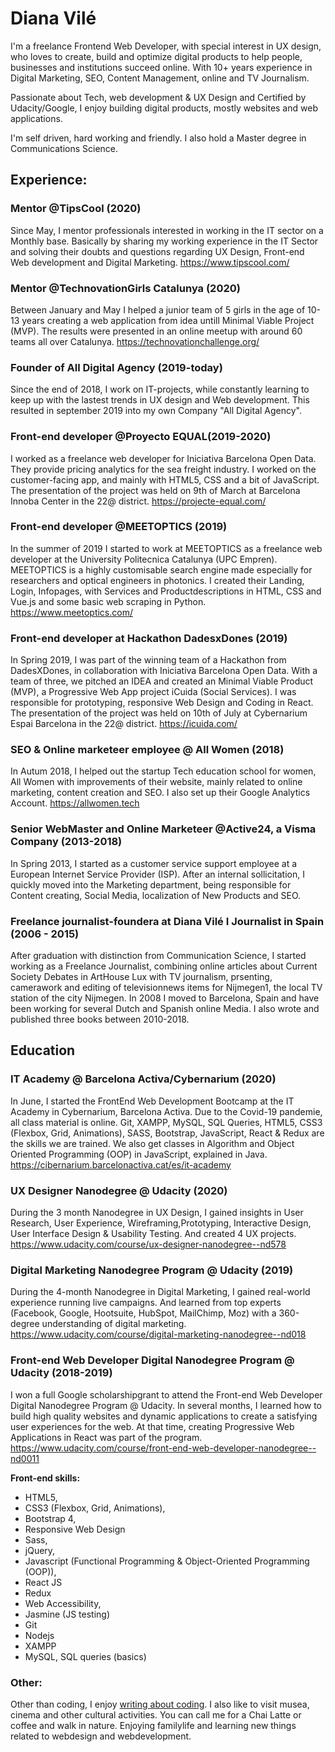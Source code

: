 # Diana Vilé 
I'm a freelance Frontend Web Developer, with special interest in UX design, who loves to create, build and optimize digital products to help people, businesses and institutions succeed online. With 10+ years experience in Digital Marketing, SEO, Content Management, online and TV Journalism.

Passionate about Tech, web development & UX Design and Certified by Udacity/Google, I enjoy building digital products, mostly websites and web applications.

I'm self driven, hard working and friendly. I also hold a Master degree in Communications Science. 

## Experience:

### Mentor @TipsCool (2020)
Since May, I mentor professionals interested in working in the IT sector on a Monthly base. Basically by sharing my working experience in the IT Sector and solving their doubts and questions regarding UX Design, Front-end Web development and Digital Marketing.
https://www.tipscool.com/

### Mentor @TechnovationGirls Catalunya (2020)
Between January and May I helped a junior team of 5 girls in the age of 10-13 years creating a web application from idea untill Minimal Viable Project (MVP).
The results were presented in an online meetup with around 60 teams all over Catalunya.
https://technovationchallenge.org/

### Founder of All Digital Agency (2019-today)
Since the end of 2018, I work on IT-projects, while constantly learning to keep up with the lastest trends in UX design and Web development. This resulted in september 2019 into my own Company "All Digital Agency".

### Front-end developer @Proyecto EQUAL(2019-2020)
I worked as a freelance web developer for Iniciativa Barcelona Open Data. 
They provide pricing analytics for the sea freight industry. I worked on the customer-facing app, and mainly with HTML5, CSS and a bit of JavaScript. 
The presentation of the project was held on 9th of March at Barcelona Innoba Center in the 22@ district.
https://projecte-equal.com/

### Front-end developer @MEETOPTICS (2019)
In the summer of 2019 I started to work at MEETOPTICS as a freelance web developer at the University Politecnica Catalunya (UPC Empren).
MEETOPTICS is a highly customisable search engine made especially for researchers and optical engineers in photonics.
I created their Landing, Login, Infopages, with Services and Productdescriptions in HTML, CSS and Vue.js and some basic web scraping in Python.
https://www.meetoptics.com/

### Front-end developer at Hackathon DadesxDones (2019)
In Spring 2019, I was part of the winning team of a Hackathon from DadesXDones, in collaboration with Iniciativa Barcelona Open Data.
With a team of three, we pitched an IDEA and created an Minimal Viable Product (MVP), a Progressive Web App project iCuida (Social Services).
I was responsible for prototyping, responsive Web Design and Coding in React. The presentation of the project was held on 10th of July at Cybernarium Espai Barcelona in the 22@ district.
https://icuida.com/

### SEO & Online marketeer employee @ All Women (2018)
In Autum 2018, I helped out the startup Tech education school for women, All Women with improvements of their website, mainly related to online marketing, content creation and SEO. I also set up their Google Analytics Account.
https://allwomen.tech

### Senior WebMaster and Online Marketeer @Active24, a Visma Company (2013-2018)
In Spring 2013, I started as a customer service support employee at a European Internet Service Provider (ISP). After an internal sollicitation, I quickly moved into the Marketing department, being responsible for Content creating, Social Media, localization of New Products and SEO.

### Freelance journalist-foundera at Diana Vilé I Journalist in Spain (2006 - 2015)
After graduation with distinction from Communication Science, I started working as a Freelance Journalist, combining online articles about Current Society Debates in ArtHouse Lux with TV journalism, prsenting, camerawork and editing of televisionnews items for Nijmegen1, the local TV station of the city Nijmegen.
In 2008 I moved to Barcelona, Spain and have been working for several Dutch and Spanish online Media. I also wrote and published three books between 2010-2018. 

## Education
### IT Academy @ Barcelona Activa/Cybernarium (2020)
In June, I started the FrontEnd Web Development Bootcamp at the IT Academy in Cybernarium, Barcelona Activa. Due to the Covid-19 pandemie, all class material is online. 
Git, XAMPP, MySQL, SQL Queries, HTML5, CSS3 (Flexbox, Grid, Animations), SASS, Bootstrap, JavaScript, React & Redux are the skills we are trained. We also get classes in Algorithm and Object Oriented Programming (OOP) in JavaScript, explained in Java.
https://cibernarium.barcelonactiva.cat/es/it-academy

### UX Designer Nanodegree @ Udacity (2020)
During the 3 month Nanodegree in UX Design, I gained insights in User Research, User Experience, Wireframing,Prototyping, Interactive Design, User Interface Design & Usability Testing. And created 4 UX projects.
https://www.udacity.com/course/ux-designer-nanodegree--nd578

### Digital Marketing Nanodegree Program @ Udacity (2019)
During the 4-month Nanodegree in Digital Marketing, I gained real-world experience running live campaigns. And learned from top experts (Facebook, Google, Hootsuite, HubSpot, MailChimp, Moz) with a 360-degree understanding of digital marketing.
https://www.udacity.com/course/digital-marketing-nanodegree--nd018

###  Front-end Web Developer Digital Nanodegree Program @ Udacity (2018-2019)
I won a full Google scholarshipgrant to attend the Front-end Web Developer Digital Nanodegree Program @ Udacity. In several months, I learned  how to build high quality websites and dynamic applications to create a satisfying user experiences for the web. At that time, creating Progressive Web Applications in React was part of the program.
https://www.udacity.com/course/front-end-web-developer-nanodegree--nd0011

**Front-end skills:**	
* HTML5,	
* CSS3 (Flexbox, Grid, Animations),
* Bootstrap 4,
* Responsive Web Design
* Sass,	
* jQuery,	
* Javascript (Functional Programming & Object-Oriented Programming (OOP)),	
* React JS 
* Redux	 
* Web Accessibility,
* Jasmine (JS testing)
* Git
* Nodejs
* XAMPP
* MySQL, SQL queries (basics)

### Other:
Other than coding, I enjoy [writing about coding](https://medium.com/@diana.vile). I also like to visit musea, cinema and other cultural activities. You can call me for a Chai Latte or coffee and walk in nature. Enjoying familylife and learning new things related to webdesign and webdevelopment. 
